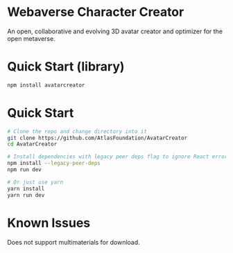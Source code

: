 # Webaverse Character Creator
An open, collaborative and evolving 3D avatar creator and optimizer for the open metaverse.


# Quick Start (library)
```bash
npm install avatarcreator
```

# Quick Start
```bash
# Clone the repo and change directory into it
git clone https://github.com/AtlasFoundation/AvatarCreator
cd AvatarCreator

# Install dependencies with legacy peer deps flag to ignore React errors
npm install --legacy-peer-deps
npm run dev

# Or just use yarn
yarn install
yarn run dev
```
# Known Issues
Does not support multimaterials for download.
